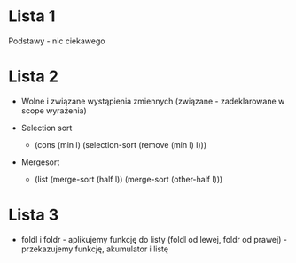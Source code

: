 # Lista 1

Podstawy - nic ciekawego

# Lista 2

- Wolne i związane wystąpienia zmiennych (związane - zadeklarowane w scope wyrażenia)

- Selection sort
    - (cons (min l) (selection-sort (remove (min l) l)))

- Mergesort
    - (list (merge-sort (half l)) (merge-sort (other-half l)))

# Lista 3

- foldl i foldr - aplikujemy funkcję do listy (foldl od lewej, foldr od prawej) - przekazujemy funkcję, akumulator i listę